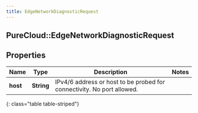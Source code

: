 ```yaml
---
title: EdgeNetworkDiagnosticRequest
---
```

## PureCloud::EdgeNetworkDiagnosticRequest

## Properties

|Name | Type | Description | Notes|
|------------ | ------------- | ------------- | -------------|
| **host** | **String** | IPv4/6 address or host to be probed for connectivity. No port allowed. | |
{: class="table table-striped"}


